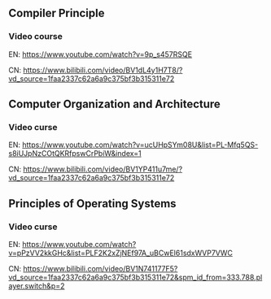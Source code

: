 ## Compiler Principle

### Video course

EN:
https://www.youtube.com/watch?v=9p_s457RSQE

CN:
https://www.bilibili.com/video/BV1dL4y1H7T8/?vd_source=1faa2337c62a6a9c375bf3b315311e72

## Computer Organization and Architecture

### Video curse

EN:
https://www.youtube.com/watch?v=ucUHpSYm08U&list=PL-Mfq5QS-s8iUJpNzCOtQKRfpswCrPbiW&index=1

CN:
https://www.bilibili.com/video/BV1YP411u7me/?vd_source=1faa2337c62a6a9c375bf3b315311e72

## Principles of Operating Systems

### Video curse

EN:
https://www.youtube.com/watch?v=pPzVV2kkGHc&list=PLF2K2xZjNEf97A_uBCwEl61sdxWVP7VWC

CN:
https://www.bilibili.com/video/BV1N741177F5?vd_source=1faa2337c62a6a9c375bf3b315311e72&spm_id_from=333.788.player.switch&p=2
